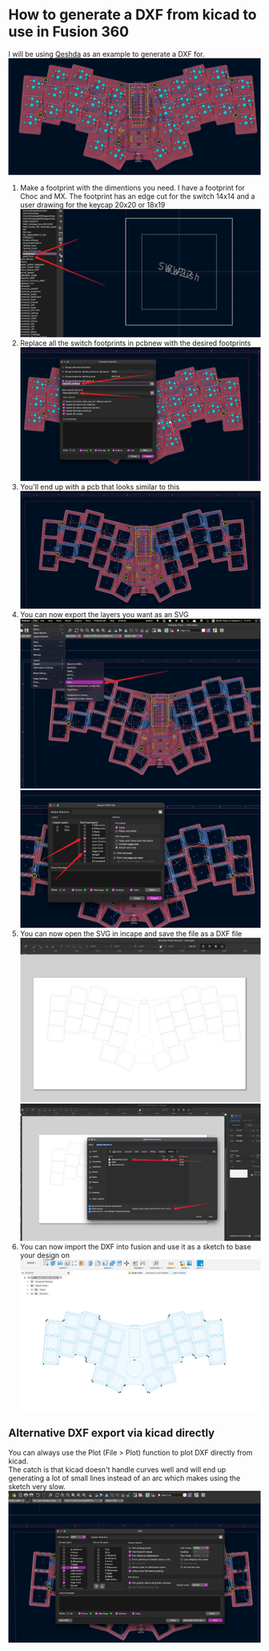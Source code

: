 # How to generate a DXF from kicad to use in Fusion 360

I will be using [Qeshda](../boards/34keys/Qeshda/Qeshda/) as an example to generate a DXF for.  
![PCB](./images/initial_pcb.png)

1. Make a footprint with the dimentions you need. I have a footprint for Choc and MX. The footprint has an edge cut for the switch 14x14 and a user drawing for the keycap 20x20 or 18x19 
   ![footprint](./images/footprint.png)
2. Replace all the switch footprints in pcbnew with the desired footprints 
   ![mass_replace](./images/mass_replace.png)
3. You'll end up with a pcb that looks similar to this 
   ![dirty_plate](./images/dirty_plate.png)
4. You can now export the layers you want as an SVG 
   ![svg_export_1](./images/svg_export_1.png)  
   ![svg_export_2](./images/svg_export_2.png) 
5. You can now open the SVG in incape and save the file as a DXF file 
   ![inkscape_1](./images/inkscape_1.png)
   ![inkscape_save](./images/inkscape_save.png)
6. You can now import the DXF into fusion and use it as a sketch to base your design on 
   ![fusion](./images/fusion.png)

## Alternative DXF export via kicad directly

You can always use the Plot (File > Plot) function to plot DXF directly from kicad.  
The catch is that kicad doesn't handle curves well and will end up generating a lot of small lines instead of an arc which makes using the sketch very slow.
![dxf_from_kicad](./images/plot_dxf.png)


